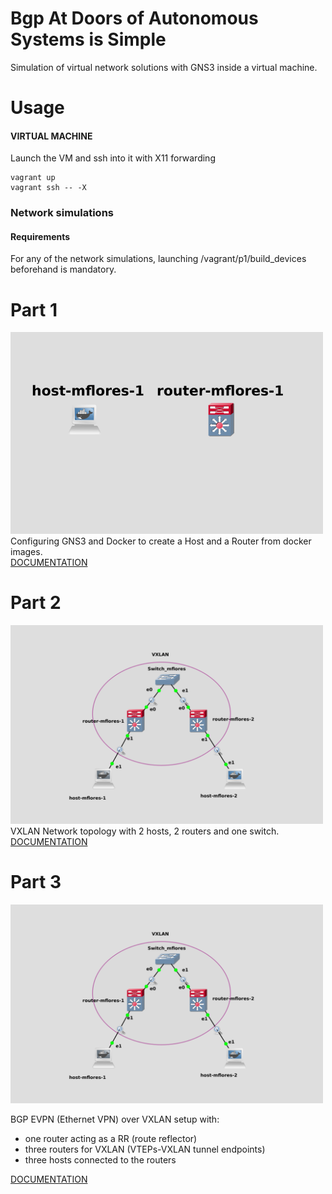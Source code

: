 # Bgp At Doors of Autonomous Systems is Simple

Simulation of virtual network solutions with GNS3 inside a virtual machine.

# Usage
#### VIRTUAL MACHINE
Launch the VM and ssh into it with X11 forwarding

``` 
vagrant up
vagrant ssh -- -X
```
### Network simulations
#### Requirements
For any of the network simulations, launching /vagrant/p1/build_devices beforehand is mandatory.

# Part 1
[<img src="Doc/topology_p1.png" width="500"/>](Topology1)\
Configuring GNS3 and Docker to create a Host and a Router from docker images.\
[DOCUMENTATION](Doc/p2.md)

# Part 2
[<img src="Doc/topology_p2.png" width="500"/>](Topology2)\
VXLAN Network topology with 2 hosts, 2 routers and one switch.\
[DOCUMENTATION](Doc/p2.md)

# Part 3
[<img src="Doc/topology_p2.png" width="500"/>](Topology3)

BGP EVPN (Ethernet VPN) over VXLAN setup with:
- one router acting as a RR (route reflector)
- three routers for VXLAN (VTEPs-VXLAN tunnel endpoints)
- three hosts connected to the routers 

[DOCUMENTATION](Doc/p2.md)


